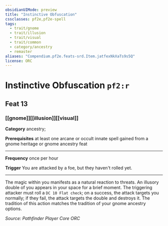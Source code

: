 ```yaml
---
obsidianUIMode: preview
title: "Instinctive Obfuscation"
cssclasses: pf2e,pf2e-spell
tags:
  - trait/gnome
  - trait/illusion
  - trait/visual
  - trait/common
  - category/ancestry
  - remaster
aliases: "Compendium.pf2e.feats-srd.Item.jatfexNkXaTs9s5Q"
license: ORC
---
```

# Instinctive Obfuscation `pf2:r`
## Feat 13
### [[gnome]][[illusion]][[visual]]

**Category** ancestry; 



**Prerequisites** at least one arcane or occult innate spell gained from a gnome heritage or gnome ancestry feat
* * *
**Frequency** once per hour

**Trigger** You are attacked by a foe, but they haven't rolled yet.

* * *

The magic within you manifests as a natural reaction to threats. An illusory double of you appears in your space for a brief moment. The triggering attacker must roll a `DC 10 Flat check`; on a success, the attack targets you normally; if they fail, the attack targets the double and destroys it. The tradition of this action matches the tradition of your gnome ancestry options.

*Source: Pathfinder Player Core*
*ORC*